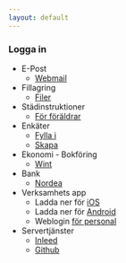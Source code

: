 ```yaml
---
layout: default
---
```

### Logga in
* E-Post
  * [Webmail](https://mail.barnlaten.se)
* Fillagring
  * [Filer](https://filer.barnlaten.se)
* Städinstruktioner
  * [För föräldrar](https://barnlaten.se/clean)
* Enkäter
  * [Fylla i](https://forms.barnlaten.se)
  * [Skapa](https://forms.barnlaten.se/admin) 
* Ekonomi - Bokföring
  * [Wint](https://superkoll.wint.se)
* Bank
  * [Nordea](https://nordera.se)
* Verksamhets app
  * Ladda ner för [iOS](https://apps.apple.com/se/app/tyra-f%C3%B6rskoleappen/id1040888794)
  * Ladda ner för [Android](https://play.google.com/store/apps/details?id=se.bayou.android.tyra)
  * Weblogin [för personal](https://login.tyra.io)
* Servertjänster
  * [Inleed](https://login.inleed.net)
  * [Github](https://github.com/barnlaten)